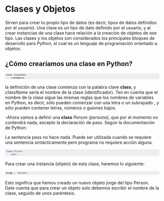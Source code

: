 # Clases y Objetos #

 Sirven para crear tu propio tipo de datos (es decir, tipos de datos definidos por el usuario). Una clase es un tipo de dato definido por el usuario, y al crear instancias de una clase hace relación a la creación de objetos de ese tipo. Las clases y los objetos son considerados los principales bloques de desarrollo para Python, el cual es un lenguaje de programación orientado a objetos.

 ## ¿Cómo crearíamos una clase en Python? ##

![imagen en Markdown](images/clase.png)

la definición de una clase comienza con la palabra clave __class__, y *className* sería el nombre de la clase (identificador). Ten en cuenta que el nombre de la clase sigue las mismas reglas que los nombres de variables en Python, es decir, sólo pueden comenzar con una letra o un subrayado , y sólo pueden contener letras, números o guiones bajos.

-Ahora vamos a definir una __class__ *Person (persona)*, que por el momento no contendrá nada, excepto la declaración de pass. Según la documentación de Python:

La sentencia pass no hace nada. Puede ser utilizada cuando se requiere una sentencia sintácticamente pero programa no requiere acción alguna.

![imagen en Markdown](images/clasePerson.png)

Para crear una instancia (objeto) de esta clase, haremos lo siguiente:

![imagen en Markdown](images/instanciaJorge.png)

Esto significa que hemos creado un nuevo objeto jorge del tipo Person. Date cuenta que para crear un objeto solo debemos escribir el nombre de la clase, seguido de unos paréntesis.

